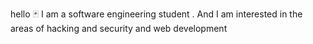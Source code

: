 hello 🃏
I am a software engineering student . 
And I am interested in the areas of hacking and security and web development 
